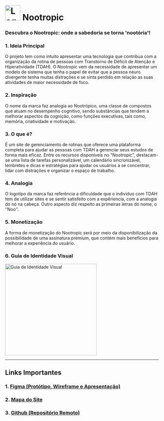 # <img src="https://github.com/JoseJefferson304/Nootropic/assets/82787934/38a9b191-0bee-46b6-b33f-bd68805bc462" alt="Logo" width="50px"> Nootropic
### Descubra o Nootropic: onde a sabedoria se torna 'nootória'!

### 1. Ideia Principal
O projeto tem como intuito apresentar uma tecnologia que contribua com a organização da rotina de pessoas com Transtorno de Déficit de Atenção e Hiperatividade (TDAH).
O Nootropic vem da necessidade de apresentar um modelo de sistema que tenha o papel de evitar que a pessoa neuro divergente tenha muitas distrações e se sinta perdido em relação as suas atividades de maior necessidade de foco.

### 2. Inspiração
O nome da marca faz analogia ao Nootrópico, uma classe de compostos que atuam no desempenho cognitivo, sendo substâncias que tendem a melhorar aspectos da cognição, como funções executivas, tais como, memória, criatividade e motivação. 

### 3. O que é?
É um site de gerenciamento de rotinas que oferece uma plataforma completa para ajudar as pessoas com TDAH a gerenciar seus estudos de forma mais eficaz. Entre os recursos disponíveis no "Nootropic", destacam-se uma lista de tarefas personalizável, um calendário sincronizável, lembretes e dicas e estratégias para ajudar os usuários a se concentrar, lidar com distrações e organizar o espaço de trabalho.

### 4. Analogia
O logotipo da marca faz referência a dificuldade que o individuo com TDAH tem de utilizar sites e se sentir satisfeito com a expêriencia, com a analogia do nó na cabeça. Outro aspecto diz respeito as primeiras letras do nome, o ‘‘Noo’’.

### 5. Monetização
A forma de monetização do Nootropic será por meio da disponibilização da possibilidade de uma assinatura premium, que contém mais benefícios para melhorar a experiência do usuário.

### 6. Guia de Identidade Visual
<img width="300px" src="https://github.com/JoseJefferson304/Nootropic/assets/82787934/9890a099-b7d6-4476-99ff-be983a1c8429" alt="Guia de Identidade Visual">

<hr>

## Links Importantes
### 1. <a href="https://www.figma.com/file/qOzC904BixPaUkCPZkIM6l/PDSI---PIU?type=design&node-id=0%3A1&t=tSbzhbh6HiKMQnav-1">Figma (Protótipo, Wireframe e Apresentação)</a>
### 2. <a href="https://www.figma.com/file/hSYVbAJPKNv5wBTFWzasCF/Untitled?type=whiteboard&node-id=0%3A1&t=CTfAwnRDPNRVrtRM-1">Mapa do Site</a>
### 3. <a href="https://github.com/JoseJefferson304/Nootropic/">Github (Repositório Remoto)</a>
